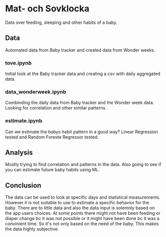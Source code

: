 # Mat- och Sovklocka
Data over feeding, sleeping and other habits of a baby.

## Data
Automated data from Baby tracker and created data from Wonder weeks.

### tove.ipynb
Initial look at the Baby tracker data and creating a csv with daily aggregated data.

### data_wonderweek.ipynb
Combinding the daily data from Baby tracker and the Wonder week data. Looking for correlation and other similar patterns. 

### estimate.ipynb
Can we estimate the babys habit pattern in a good way?
Linear Regression tested and Random Foreste Regressor tested. 

## Analysis
Mostly trying to find correlation and patterns in the data.
Also going to see if you can estimate future baby habits using ML.

## Conclusion 
The data can be used to look at specific days and statistical measurements. However it is not suitable to use to estimate a specific behavior for the baby. There are to little data and also the data input is solemnly based on the app users choices. At some points there might not have been feeding or diaper change bc it was not possible or it might have been done bc it was a convinient time. So it's not only based on the need of the baby. This makes the data highly subjective. 